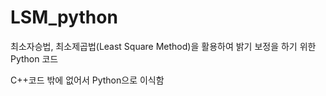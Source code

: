 # LSM_python

최소자승법, 최소제곱법(Least Square Method)을 활용하여 밝기 보정을 하기 위한 Python 코드

C++코드 밖에 없어서 Python으로 이식함
